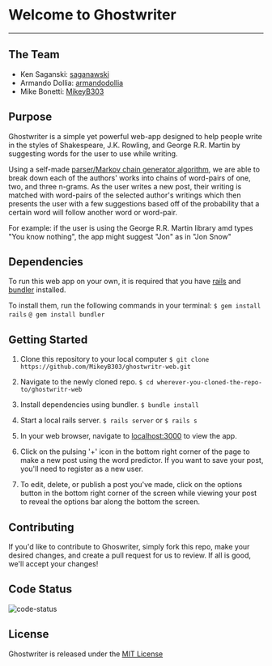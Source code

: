 # Welcome to Ghostwriter
---
## The Team
- Ken Saganski: [saganawski](https://github.com/saganawski)
- Armando Dollia: [armandodollia](https://github.com/armandodollia)
- Mike Bonetti: [MikeyB303](https://github.com/MikeyB303)

## Purpose
Ghostwriter is a simple yet powerful web-app designed to help people write in the styles of Shakespeare, J.K. Rowling, and George R.R. Martin by suggesting words for the user to use while writing.

Using a self-made [parser/Markov chain generator algorithm](https://github.com/saganawski/ghostwriter), we are able to break down each of the authors' works into chains of word-pairs of one, two, and three n-grams. As the user writes a new post, their writing is matched with word-pairs of the selected author's writings which then presents the user with a few suggestions based off of the probability that a certain word will follow another word or word-pair.

For example: if the user is using the George R.R. Martin library amd types "You know nothing", the app might suggest "Jon" as in "Jon Snow"

## Dependencies
To run this web app on your own, it is required that you have [rails](https://github.com/rails/rails) and [bundler](https://github.com/bundler/bundler) installed. 

To install them, run the following commands in your terminal:
`$ gem install rails`
`@ gem install bundler`
## Getting Started
1. Clone this repository to your local computer
    `$ git clone https://github.com/MikeyB303/ghostwritr-web.git`

2. Navigate to the newly cloned repo.
    `$ cd wherever-you-cloned-the-repo-to/ghostwritr-web`

3. Install dependencies using bundler.
    `$ bundle install`

4. Start a local rails server.
    `$ rails server` or `$ rails s`

5. In your web browser, navigate to [localhost:3000](localhost:3000) to view the app.

6. Click on the pulsing '+' icon in the bottom right corner of the page to make a new post using the word predictor. If you want to save your post, you'll need to register as a new user.

7.  To edit, delete, or publish a post you've made, click on the options button in the bottom right corner of the screen while viewing your post to reveal the options bar along the bottom the screen. 

## Contributing
If you'd like to contribute to Ghoswriter, simply fork this repo, make your desired changes, and create a pull request for us to review. If all is good, we'll accept your changes!
## Code Status
![code-status](https://circleci.com/gh/MikeyB303/ghostwritr-web.svg?style=shield&circle-token=:circle-token)

## License
Ghostwriter is released under the [MIT License](https://opensource.org/licenses/MIT)
